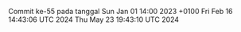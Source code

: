 Commit ke-55 pada tanggal Sun Jan 01 14:00 2023 +0100
Fri Feb 16 14:43:06 UTC 2024
Thu May 23 19:43:10 UTC 2024
